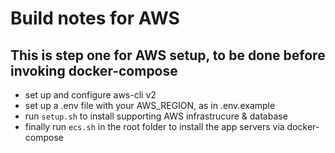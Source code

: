 # Build notes for AWS

## This is step one for AWS setup, to be done before invoking docker-compose

- set up and configure aws-cli v2
- set up a .env file with your AWS_REGION, as in .env.example
- run `setup.sh` to install supporting AWS infrastrucure & database
- finally run `ecs.sh` in the root folder to install the app servers via docker-compose
